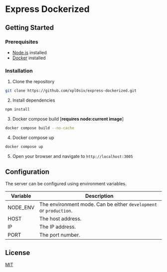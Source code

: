 # Express Dockerized

## Getting Started

### Prerequisites

-   [Node.js](https://nodejs.org/en/download/) installed
-   [Docker](https://docs.docker.com/get-docker/) installed

### Installation

1. Clone the repository

```bash
git clone https://github.com/xpl0siv/express-dockerized.git
```

2. Install dependencies

```bash
npm install
```

3. Docker compose build [**requires node:current image**]

```bash
docker compose build --no-cache
```

4. Docker compose up

```bash
docker compose up
```

5. Open your browser and navigate to `http://localhost:3005`

## Configuration

The server can be configured using environment variables.

| Variable           | Description                                                                                                                                                                                                                                                                                                                                                                                                                                                                                                                                                                                                                                                                                                                                                                                                                                                                                                                                                                                                                                                                                                     |
| ------------------ | ------------------------------------------------------------------------------------------------------------------------------------------------------------------------------------------------------------------------------------------------------------------------------------------------------------------------------------------------------------------------------------------------------------------------------------------------------------------------------------------------------------------------------------------------------------------------------------------------------------------------------------------------------------------------------------------------------------------------------------------------------------------------------------------------------------------------------------------------------------------------------------------------------------------------------------------------------------------------------------------------------------------------------------------------------------------------------------------------------------------------------------ |
| NODE_ENV           | The environment mode. Can be either `development` or `production`.                                                                                                                                                                                                                                                                                                                                                                                                                                                                                                                                                                                                                                                                                                                                                                                                                                                                                                                                                                                                                                                                                                                   |
| HOST               | The host address.                                                                                                                                                                                                                                                                                                                                                                                                                                                                                                                                                                                                                                                                                                                                                                                                                                                                                                                                                                                                                                                                                                                                      |
| IP                 | The IP address.                                                                                                                                                                                                                                                                                                                                                                                                                                                                                                                                                                                                                                                                                                                                                                                                                                                                                                                                                                                                                                                                                                                                          |
| PORT               | The port number.                                                                                                                                                                                                                                                                                                                                                                                                                                                                                                                                                                                                                                                                                                                                                                                                                                                                                                                                                                                                                                                                                                                                          |

## License

[MIT](https://choosealicense.com/licenses/mit/)